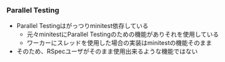 ### Parallel Testing

* Parallel Testingはがっつりminitest依存している
  * 元々minitestにParallel Testingのための機能がありそれを使用している
  * ワーカーにスレッドを使用した場合の実装はminitestの機能そのまま
* そのため、RSpecユーザがそのまま使用出来るような機能ではない
